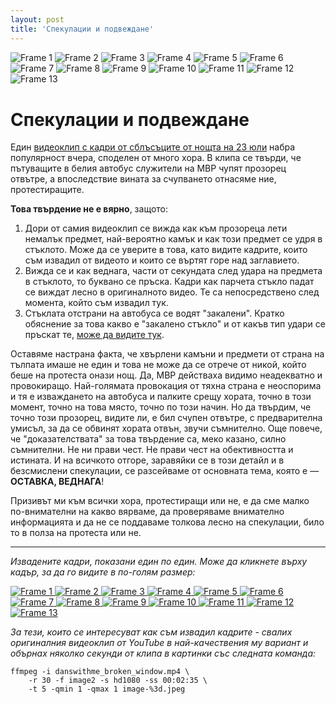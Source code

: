 ```yaml
---
layout: post
title: 'Спекулации и подвеждане'
---
```


<div id="images" class="slideshow" data-frame-duration="200" style="margin: 0 0 40px 0;">
	<img src="../../../images/2013-07-28-danswithme-broken-window/image-1-small.jpeg" alt="Frame 1" />
	<img src="../../../images/2013-07-28-danswithme-broken-window/image-2-small.jpeg" alt="Frame 2" />
	<img src="../../../images/2013-07-28-danswithme-broken-window/image-3-small.jpeg" alt="Frame 3" />
	<img src="../../../images/2013-07-28-danswithme-broken-window/image-4-small.jpeg" alt="Frame 4" />
	<img src="../../../images/2013-07-28-danswithme-broken-window/image-5-small.jpeg" alt="Frame 5" />
	<img src="../../../images/2013-07-28-danswithme-broken-window/image-6-small.jpeg" alt="Frame 6" />
	<img src="../../../images/2013-07-28-danswithme-broken-window/image-7-small.jpeg" alt="Frame 7" />
	<img src="../../../images/2013-07-28-danswithme-broken-window/image-8-small.jpeg" alt="Frame 8" />
	<img src="../../../images/2013-07-28-danswithme-broken-window/image-9-small.jpeg" alt="Frame 9" />
	<img src="../../../images/2013-07-28-danswithme-broken-window/image-10-small.jpeg" alt="Frame 10" />
	<img src="../../../images/2013-07-28-danswithme-broken-window/image-11-small.jpeg" alt="Frame 11" />
	<img src="../../../images/2013-07-28-danswithme-broken-window/image-12-small.jpeg" alt="Frame 12" />
	<img src="../../../images/2013-07-28-danswithme-broken-window/image-13-small.jpeg" alt="Frame 13" />
</div>

# Спекулации и подвеждане

Един [видеоклип с кадри от сблъсъците от нощта на 23 юли](http://www.youtube.com/watch?v=tAjD7ow7bPQ) набра популярност вчера, споделен от много хора. В клипа се твърди, че пътуващите в белия автобус служители на МВР чупят прозорец отвътре, а впоследствие вината за счупването отнасяме ние, протестиращите.

**Това твърдение не е вярно**, защото:

1. Дори от самия видеоклип се вижда как към прозореца лети немалък предмет, най-вероятно камък и как този предмет се удря в стъклото. Може да се уверите в това, като видите кадрите, които съм извадил от видеото и които се въртят горе над заглавието.
2. Вижда се и как веднага, части от секундата след удара на предмета в стъклото, то буквано се пръска. Кадри как парчета стъкло падат се виждат лесно в оригиналното видео. Те са непосредствено след момента, който съм извадил тук.
3. Стъклата отстрани на автобуса се водят "закалени". Кратко обяснение за това какво е "закалено стъкло" и от какъв тип удари се пръскат те, [може да видите тук](http://hristoguentchev.blogspot.de/2013/07/blog-post_29.html?showComment=1375098016306).

Оставяме настрана факта, че хвърлени камъни и предмети от страна на тълпата имаше не един и това не може да се отрече от никой, който беше на протеста онази нощ. Да, МВР действаха видимо неадекватно и провокиращо. Най-голямата провокация от тяхна страна е неоспорима и тя е изваждането на автобуса и палките срещу хората, точно в този момент, точно на това място, точно по този начин. Но да твърдим, че точно този прозорец, видите ли, е бил счупен отвътре, с предварителна умисъл, за да се обвинят хората отвън, звучи съмнително. Още повече, че "доказателствата" за това твърдение са, меко казано, силно съмнителни. Не ни прави чест. Не прави чест на обективността и истината. И на всичкото отгоре, заравяйки се в този детайл и в безсмислени спекулации, се разсейваме от основната тема, която е — <strong>ОСТАВКА, ВЕДНАГА</strong>!

Призивът ми към всички хора, протестиращи или не, е да сме малко по-внимателни на какво вярваме, да проверяваме внимателно информацията и да не се поддаваме толкова лесно на спекулации, било то в полза на протеста или не.

---

<em>Извадените кадри, показани един по един. Може да кликнете върху кадър, за да го видите в по-голям размер:</em>

<a href="../../../images/2013-07-28-danswithme-broken-window/image-1.jpeg" title="Вижте кадър 1 в по-голям размер">
	<img src="../../../images/2013-07-28-danswithme-broken-window/image-1-small.jpeg" alt="Frame 1" />
</a>
<a href="../../../images/2013-07-28-danswithme-broken-window/image-2.jpeg" title="Вижте кадър 2 в по-голям размер">
	<img src="../../../images/2013-07-28-danswithme-broken-window/image-2-small.jpeg" alt="Frame 2" />
</a>
<a href="../../../images/2013-07-28-danswithme-broken-window/image-3.jpeg" title="Вижте кадър 3 в по-голям размер">
	<img src="../../../images/2013-07-28-danswithme-broken-window/image-3-small.jpeg" alt="Frame 3" />
</a>
<a href="../../../images/2013-07-28-danswithme-broken-window/image-4.jpeg" title="Вижте кадър 4 в по-голям размер">
	<img src="../../../images/2013-07-28-danswithme-broken-window/image-4-small.jpeg" alt="Frame 4" />
</a>
<a href="../../../images/2013-07-28-danswithme-broken-window/image-5.jpeg" title="Вижте кадър 5 в по-голям размер">
	<img src="../../../images/2013-07-28-danswithme-broken-window/image-5-small.jpeg" alt="Frame 5" />
</a>
<a href="../../../images/2013-07-28-danswithme-broken-window/image-6.jpeg" title="Вижте кадър 6 в по-голям размер">
	<img src="../../../images/2013-07-28-danswithme-broken-window/image-6-small.jpeg" alt="Frame 6" />
</a>
<a href="../../../images/2013-07-28-danswithme-broken-window/image-7.jpeg" title="Вижте кадър 7 в по-голям размер">
	<img src="../../../images/2013-07-28-danswithme-broken-window/image-7-small.jpeg" alt="Frame 7" />
</a>
<a href="../../../images/2013-07-28-danswithme-broken-window/image-8.jpeg" title="Вижте кадър 8 в по-голям размер">
	<img src="../../../images/2013-07-28-danswithme-broken-window/image-8-small.jpeg" alt="Frame 8" />
</a>
<a href="../../../images/2013-07-28-danswithme-broken-window/image-9.jpeg" title="Вижте кадър 9 в по-голям размер">
	<img src="../../../images/2013-07-28-danswithme-broken-window/image-9-small.jpeg" alt="Frame 9" />
</a>
<a href="../../../images/2013-07-28-danswithme-broken-window/image-10.jpeg" title="Вижте кадър 10 в по-голям размер">
	<img src="../../../images/2013-07-28-danswithme-broken-window/image-10-small.jpeg" alt="Frame 10" />
</a>
<a href="../../../images/2013-07-28-danswithme-broken-window/image-11.jpeg" title="Вижте кадър 11 в по-голям размер">
	<img src="../../../images/2013-07-28-danswithme-broken-window/image-11-small.jpeg" alt="Frame 11" />
</a>
<a href="../../../images/2013-07-28-danswithme-broken-window/image-12.jpeg" title="Вижте кадър 12 в по-голям размер">
	<img src="../../../images/2013-07-28-danswithme-broken-window/image-12-small.jpeg" alt="Frame 12" />
</a>
<a href="../../../images/2013-07-28-danswithme-broken-window/image-13.jpeg" title="Вижте кадър 13 в по-голям размер">
	<img src="../../../images/2013-07-28-danswithme-broken-window/image-13-small.jpeg" alt="Frame 13" />
</a>

<em>За тези, които се интересуват как съм извадил кадрите - свалих оригиналния видеоклип от YouTube в най-качествения му вариант и обърнах няколко секунди от клипа в картинки със следната команда:</em>

	ffmpeg -i danswithme_broken_window.mp4 \
		-r 30 -f image2 -s hd1080 -ss 00:02:35 \
		-t 5 -qmin 1 -qmax 1 image-%3d.jpeg
